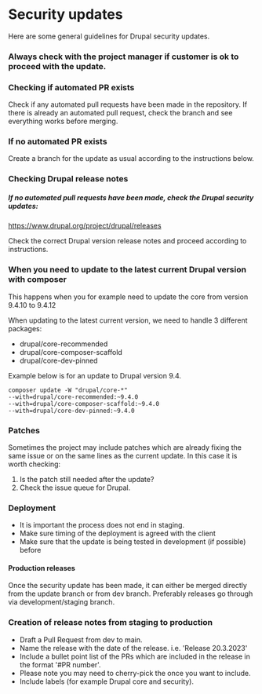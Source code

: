 # Security updates

Here are some general guidelines for Drupal security updates.

### Always check with the project manager if customer is ok to proceed with the update.

### Checking if automated PR exists

Check if any automated pull requests have been made in the repository. If there is already an automated pull request, check the branch and see everything works before merging.

### If no automated PR exists

Create a branch for the update as usual according to the instructions below.

### Checking Drupal release notes

##### If no automated pull requests have been made, check the Drupal security updates:

https://www.drupal.org/project/drupal/releases

Check the correct Drupal version release notes and proceed according to instructions.

### When you need to update to the latest current Drupal version with composer

This happens when you for example need to update the core from version 9.4.10 to 9.4.12

When updating to the latest current version, we need to handle 3 different packages:
 - drupal/core-recommended 
 - drupal/core-composer-scaffold 
 - drupal/core-dev-pinned

Example below is for an update to Drupal version 9.4.

````shell
composer update -W "drupal/core-*" 
--with=drupal/core-recommended:~9.4.0 
--with=drupal/core-composer-scaffold:~9.4.0 
--with=drupal/core-dev-pinned:~9.4.0
````

### Patches

Sometimes the project may include patches which are already fixing the same issue or on the same lines as the current update.
In this case it is worth checking:
1) Is the patch still needed after the update? 
2) Check the issue queue for Drupal.

### Deployment

- It is important the process does not end in staging.
- Make sure timing of the deployment is agreed with the client
- Make sure that the update is being tested in development (if possible) before 

#### Production releases 

Once the security update has been made, it can either be merged directly from the update branch or from dev branch. 
Preferably releases go through via development/staging branch.

### Creation of release notes from staging to production

- Draft a Pull Request from dev to main.
- Name the release with the date of the release. i.e. 'Release 20.3.2023'
- Include a bullet point list of the PRs which are included in the release in the format '#PR number'. 
- Please note you may need to cherry-pick the once you want to include.
- Include labels (for example Drupal core and security).


